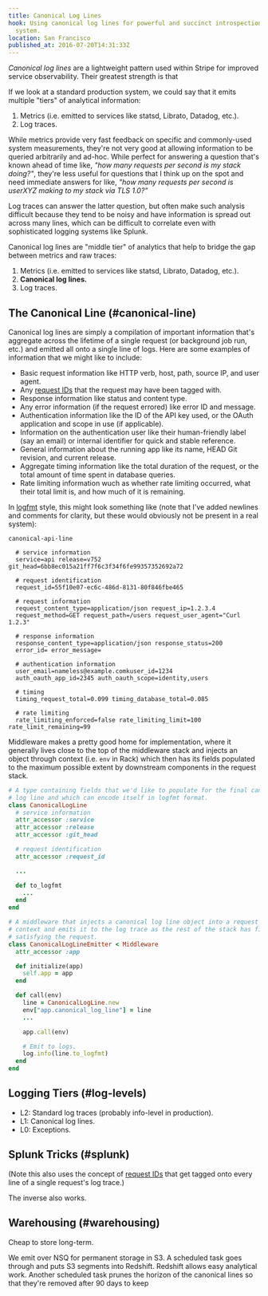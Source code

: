 ```yaml
---
title: Canonical Log Lines
hook: Using canonical log lines for powerful and succinct introspection into an online
  system.
location: San Francisco
published_at: 2016-07-20T14:31:33Z
---
```


_Canonical log lines_ are a lightweight pattern used within Stripe for improved
service observability. Their greatest strength is that 

If we look at a standard production system, we could say that it emits multiple
"tiers" of analytical information:

1. Metrics (i.e. emitted to services like statsd, Librato, Datadog, etc.).
2. Log traces.

While metrics provide very fast feedback on specific and commonly-used system
measurements, they're not very good at allowing information to be queried
arbitrarily and ad-hoc. While perfect for answering a question that's known
ahead of time like, _"how many requests per second is my stack doing?"_,
they're less useful for questions that I think up on the spot and need
immediate answers for like, _"how many requests per second is userXYZ making to
my stack via TLS 1.0?"_

Log traces can answer the latter question, but often make such analysis
difficult because they tend to be noisy and have information is spread out
across many lines, which can be difficult to correlate even with sophisticated
logging systems like Splunk.

Canonical log lines are "middle tier" of analytics that help to bridge the gap
between metrics and raw traces:

1. Metrics (i.e. emitted to services like statsd, Librato, Datadog, etc.).
2. **Canonical log lines.**
3. Log traces.

## The Canonical Line (#canonical-line)

Canonical log lines are simply a compilation of important information that's
aggregate across the lifetime of a single request (or background job run, etc.)
and emitted all onto a single line of logs. Here are some examples of
information that we might like to include:

* Basic request information like HTTP verb, host, path, source IP, and user
  agent.
* Any [request IDs](/request-ids) that the request may have been tagged with.
* Response information like status and content type.
* Any error information (if the request errored) like error ID and message.
* Authentication information like the ID of the API key used, or the OAuth
  application and scope in use (if applicable).
* Information on the authentication user like their human-friendly label (say
  an email) or internal identifier for quick and stable reference.
* General information about the running app like its name, HEAD Git revision,
  and current release.
* Aggregate timing information like the total duration of the request, or the
  total amount of time spent in database queries.
* Rate limiting information wuch as whether rate limiting occurred, what their
  total limit is, and how much of it is remaining.

In [logfmt](/logfmt) style, this might look something like (note that I've
added newlines and comments for clarity, but these would obviously not be
present in a real system):

```
canonical-api-line

  # service information
  service=api release=v752 git_head=6bb8ec015a21ff7f6c3f34f6fe99357352692a72

  # request identification
  request_id=55f10e07-ec6c-486d-8131-80f846fbe465

  # request information
  request_content_type=application/json request_ip=1.2.3.4
  request_method=GET request_path=/users request_user_agent="Curl 1.2.3"

  # response information
  response_content_type=application/json response_status=200
  error_id= error_message=

  # authentication information
  user_email=nameless@example.comkuser_id=1234
  auth_oauth_app_id=2345 auth_oauth_scope=identity,users

  # timing
  timing_request_total=0.099 timing_database_total=0.085

  # rate limiting
  rate_limiting_enforced=false rate_limiting_limit=100 rate_limit_remaining=99
```

Middleware makes a pretty good home for implementation, where it generally
lives close to the top of the middleware stack and injects an object through
context (i.e. `env` in Rack) which then has its fields populated to the maximum
possible extent by downstream components in the request stack.

``` ruby
# A type containing fields that we'd like to populate for the final canonical
# log line and which can encode itself in logfmt format.
class CanonicalLogLine
  # service information
  attr_accessor :service
  attr_accessor :release
  attr_accessor :git_head

  # request identification
  attr_accessor :request_id

  ...

  def to_logfmt
    ...
  end
end

# A middleware that injects a canonical log line object into a request's #
# context and emits it to the log trace as the rest of the stack has finished
# satisfying the request.
class CanonicalLogLineEmitter < Middleware
  attr_accessor :app

  def initialize(app)
    self.app = app
  end

  def call(env)
    line = CanonicalLogLine.new
    env["app.canonical_log_line"] = line
    ...

    app.call(env)

    # Emit to logs.
    log.info(line.to_logfmt)
  end
end
```

## Logging Tiers (#log-levels)

* L2: Standard log traces (probably info-level in production).
* L1: Canonical log lines.
* L0: Exceptions.

## Splunk Tricks (#splunk)

(Note this also uses the concept of [request IDs](/request-ids) that get tagged
onto every line of a single request's log trace.)

The inverse also works.

## Warehousing (#warehousing)

Cheap to store long-term.

We emit over NSQ for permanent storage in S3. A scheduled task goes through and
puts S3 segments into Redshift. Redshift allows easy analytical work. Another
scheduled task prunes the horizon of the canonical lines so that they're
removed after 90 days to keep
